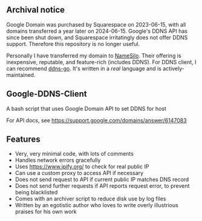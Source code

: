 ## Archival notice

Google Domain was purchased by Squarespace on 2023-06-15, with all domains transferred a year later on 2024-06-15. Google's DDNS API has since been shut down, and Squarespace irritatingly does not offer DDNS support. Therefore this repository is no longer useful.

Personally I have transferred my domain to [NameSilo](https://www.namesilo.com/). Their offering is inexpensive, reputable, and feature-rich (includes DDNS). For DDNS client, I can recommend [ddns-go](https://github.com/jeessy2/ddns-go/). It's written in a *real* language and is actively-maintained.

## Google-DDNS-Client
A bash script that uses Google Domain API to set DDNS for host

For API docs, see https://support.google.com/domains/answer/6147083

## Features
- Very, very minimal code, with lots of comments
- Handles network errors gracefully
- Uses https://www.ipify.org/ to check for real public IP
- Can use a custom proxy to access API if necessary
- Does not send request to API if current public IP matches DNS record
- Does not send further requests if API reports request error, to prevent being blacklisted
- Comes with an archiver script to reduce disk use by log files
- Written by an egotistic author who loves to write overly illustrious praises for his own work
